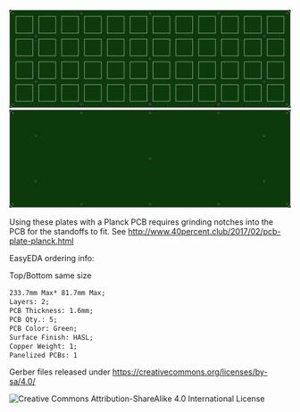 ![planck plate](PlanckPCBTop.png)
![planck bottom](PlanckPCBBottom.png)

Using these plates with a Planck PCB requires grinding notches into the PCB for the standoffs to fit. See http://www.40percent.club/2017/02/pcb-plate-planck.html

EasyEDA ordering info:

Top/Bottom same size

    233.7mm Max* 81.7mm Max;
    Layers: 2;
    PCB Thickness: 1.6mm;
    PCB Qty.: 5;
    PCB Color: Green;
    Surface Finish: HASL;
    Copper Weight: 1;
    Panelized PCBs: 1


Gerber files released under https://creativecommons.org/licenses/by-sa/4.0/

![Creative Commons Attribution-ShareAlike 4.0 International License](https://i.creativecommons.org/l/by-sa/4.0/88x31.png)
